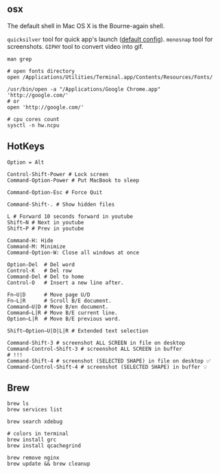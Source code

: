 osx
-

The default shell in Mac OS X is the Bourne-again shell.

`quicksilver` tool for quick app's launch ([default config](https://monosnap.com/file/UH48Ulyzm6IzKxhlWqBuozkAOgciUQ)).
`monosnap` tool for screenshots.
`GIPHY` tool to convert video into gif.

````
man grep

# open fonts directory
open /Applications/Utilities/Terminal.app/Contents/Resources/Fonts/

/usr/bin/open -a "/Applications/Google Chrome.app" 'http://google.com/'
# or
open 'http://google.com/'

# cpu cores count
sysctl -n hw.ncpu
````

## HotKeys

````
Option = Alt

Control-Shift-Power # Lock screen
Command-Option-Power # Put MacBook to sleep

Command-Option-Esc # Force Quit

Command-Shift-. # Show hidden files

L # Forward 10 seconds forward in youtube
Shift–N # Next in youtube
Shift–P # Prev in youtube
````

````
Command-H: Hide
Command-M: Minimize
Command-Option-W: Close all windows at once
````

````
Option-Del  # Del word
Control-K   # Del row
Command-Del # Del to home
Control-O   # Insert a new line after.

Fn–U|D      # Move page U/D
Fn–L|R      # Scroll B/E document.
Command–U|D # Move B/en document.
Command–L|R # Move B/E current line.
Option–L|R  # Move B/E previous word.

Shift–Option–U|D|L|R # Extended text selection

Command-Shift-3 # screenshot ALL SCREEN in file on desktop
Command-Control-Shift-3 # screenshot ALL SCREEN in buffer
# !!!
Command-Shift-4 # screenshot (SELECTED SHAPE) in file on desktop ✅
Command-Control-Shift-4 # screenshot (SELECTED SHAPE) in buffer 💡
````

## Brew

````
brew ls
brew services list

brew search xdebug

# colors in terminal
brew install grc
brew install qcachegrind

brew remove nginx
brew update && brew cleanup
````
